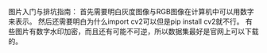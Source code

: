 图片入门与排坑指南：
首先需要明白灰度图像与RGB图像在计算机中可以用数字来表示。
然后还需要明白为什么import cv2可以但是pip install cv2就不行。
有些图片有数字水印加密，而且还有可能不可逆，所以数据集最好是官网上可以下载的。